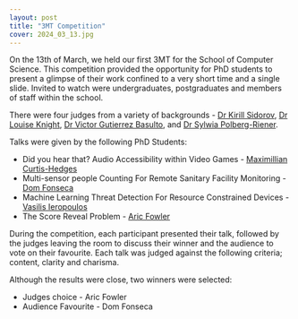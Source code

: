 ```yaml
---
layout: post
title: "3MT Competition"
cover: 2024_03_13.jpg
---
```

On the 13th of March, we held our first 3MT for the School of Computer Science. This competition provided the opportunity for PhD students to present a glimpse of their work confined to a very short time and a single slide. Invited to watch were undergraduates, postgraduates and members of staff within the school.

There were four judges from a variety of backgrounds - [Dr Kirill Sidorov](https://profiles.cardiff.ac.uk/staff/sidorovk), [Dr Louise Knight](https://profiles.cardiff.ac.uk/staff/knightl2), [Dr Victor Gutierrez Basulto](https://profiles.cardiff.ac.uk/staff/gutierrezbasultov), and [Dr Sylwia Polberg-Riener](https://profiles.cardiff.ac.uk/staff/polbergs).

Talks were given by the following PhD Students:

* Did you hear that? Audio Accessibility within Video Games - [Maximillian Curtis-Hedges​](https://www.cardiff.ac.uk/people/research-students/view/curtis-hedges,-maximillian)
* Multi-sensor people Counting For Remote Sanitary Facility Monitoring - [Dom Fonseca](https://www.cardiff.ac.uk/people/research-students/view/2500903-fonseca-dominic)
* Machine Learning Threat Detection For Resource Constrained Devices - [Vasilis Ieropoulos](https://profiles.cardiff.ac.uk/research-staff/ieropoulosv)
* The Score Reveal Problem - [Aric Fowler](https://profiles.cardiff.ac.uk/staff/fowleraa)

During the competition, each participant presented their talk, followed by the judges leaving the room to discuss their winner and the audience to vote on their favourite. Each talk was judged against the following criteria; content, clarity and charisma.

Although the results were close, two winners were selected:
* Judges choice - Aric Fowler
* Audience Favourite - Dom Fonseca
